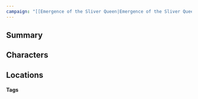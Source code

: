 ```yaml
---
campaign: "[[Emergence of the Sliver Queen|Emergence of the Sliver Queen]]"
---
```

## Summary

## Characters

## Locations


#### Tags